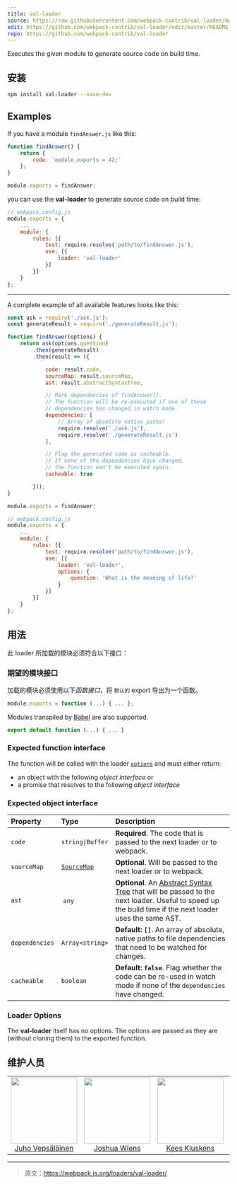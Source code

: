 ```yaml
---
title: val-loader
source: https://raw.githubusercontent.com/webpack-contrib/val-loader/master/README.md
edit: https://github.com/webpack-contrib/val-loader/edit/master/README.md
repo: https://github.com/webpack-contrib/val-loader
---
```


  <p>Executes the given module to generate source code on build time.<p>
</div>

## 安装

```bash
npm install val-loader --save-dev
```

## Examples

If you have a module `findAnswer.js` like this:

```js
function findAnswer() {
    return {
        code: 'module.exports = 42;'
    };
}

module.exports = findAnswer;
```

you can use the **val-loader** to generate source code on build time:

```js
// webpack.config.js
module.exports = {
    ...
    module: {
        rules: [{
            test: require.resolve('path/to/findAnswer.js'),
            use: [{
                loader: 'val-loader'
            }]
        }]
    }
};
```

---

A complete example of all available features looks like this:

```js
const ask = require('./ask.js');
const generateResult = require('./generateResult.js');

function findAnswer(options) {
    return ask(options.question)
        .then(generateResult)
        .then(result => ({

            code: result.code,
            sourceMap: result.sourceMap,
            ast: result.abstractSyntaxTree,

            // Mark dependencies of findAnswer().
            // The function will be re-executed if one of these
            // dependencies has changed in watch mode.
            dependencies: [
                // Array of absolute native paths!
                require.resolve('./ask.js'),
                require.resolve('./generateResult.js')
            ],

            // Flag the generated code as cacheable.
            // If none of the dependencies have changed,
            // the function won't be executed again.
            cacheable: true

        }));
}

module.exports = findAnswer;
```

```js
// webpack.config.js
module.exports = {
    ...
    module: {
        rules: [{
            test: require.resolve('path/to/findAnswer.js'),
            use: [{
                loader: 'val-loader',
                options: {
                    question: 'What is the meaning of life?'
                }
            }]
        }]
    }
};
```

## 用法

此 loader 所加载的模块必须符合以下接口：

### 期望的模块接口

加载的模块必须使用以下*函数接口*，将 `默认的` export 导出为一个函数。

```js
module.exports = function (...) { ... };
```

Modules transpiled by [Babel](https://babeljs.io/) are also supported.

```js
export default function (...) { ... }
```

### Expected function interface

The function will be called with the loader [`options`](https://webpack.js.org/configuration/module/#useentry) and must either return:

- an object with the following *object interface* or
- a promise that resolves to the following *object interface*

### Expected object interface

Property | Type | Description
:--------|:-----|:-----------
`code`   | `string\|Buffer` | **Required**. The code that is passed to the next loader or to webpack.
`sourceMap` | [`SourceMap`](https://docs.google.com/document/d/1U1RGAehQwRypUTovF1KRlpiOFze0b-_2gc6fAH0KY0k/edit) | **Optional**. Will be passed to the next loader or to webpack.
`ast` | `any` | **Optional**. An [Abstract Syntax Tree](https://en.wikipedia.org/wiki/Abstract_syntax_tree) that will be passed to the next loader. Useful to speed up the build time if the next loader uses the same AST.
`dependencies` | `Array<string>` | **Default: `[]`**. An array of absolute, native paths to file dependencies that need to be watched for changes.
`cacheable` | `boolean` | **Default: `false`**. Flag whether the code can be re-used in watch mode if none of the `dependencies` have changed.

### Loader Options

The **val-loader** itself has no options. The options are passed as they are (without cloning them) to the exported function.

## 维护人员

<table>
  <tbody>
    <tr>
      <td align="center">
        <img width="150" height="150"
        src="https://avatars3.githubusercontent.com/u/166921?v=3&s=150">
        </br>
        <a href="https://github.com/bebraw">Juho Vepsäläinen</a>
      </td>
      <td align="center">
        <img width="150" height="150"
        src="https://avatars2.githubusercontent.com/u/8420490?v=3&s=150">
        </br>
        <a href="https://github.com/d3viant0ne">Joshua Wiens</a>
      </td>
      <td align="center">
        <img width="150" height="150"
        src="https://avatars3.githubusercontent.com/u/533616?v=3&s=150">
        </br>
        <a href="https://github.com/SpaceK33z">Kees Kluskens</a>
      </td>
      <td align="center">
        <img width="150" height="150"
        src="https://avatars3.githubusercontent.com/u/781746?v=3&s=150">
        </br>
        <a href="https://github.com/jhnns">Johannes Ewald</a>
      </td>
    </tr>
  <tbody>
</table>


[npm]: https://img.shields.io/npm/v/val-loader.svg
[npm-stats]: https://img.shields.io/npm/dm/val-loader.svg
[npm-url]: https://npmjs.com/package/val-loader

[node]: https://img.shields.io/node/v/val-loader.svg
[node-url]: https://nodejs.org

[deps]: https://david-dm.org/webpack-contrib/val-loader.svg
[deps-url]: https://david-dm.org/webpack-contrib/val-loader

[travis]: http://img.shields.io/travis/webpack-contrib/val-loader.svg
[travis-url]: https://travis-ci.org/webpack-contrib/val-loader

[appveyor-url]: https://ci.appveyor.com/project/jhnns/val-loader/branch/master
[appveyor]: https://ci.appveyor.com/api/projects/status/github/webpack-contrib/val-loader?svg=true

[cover]: https://codecov.io/gh/webpack-contrib/val-loader/branch/master/graph/badge.svg
[cover-url]: https://codecov.io/gh/webpack-contrib/val-loader

[chat]: https://badges.gitter.im/webpack-contrib/webpack.svg
[chat-url]: https://gitter.im/webpack-contrib/webpack

***

> 原文：https://webpack.js.org/loaders/val-loader/
